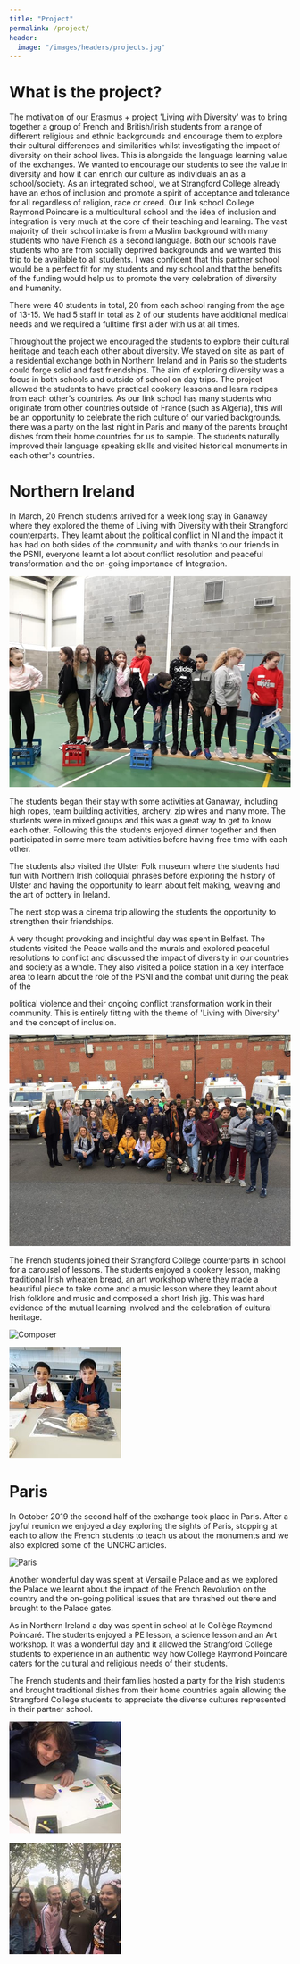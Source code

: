 ```yaml
---
title: "Project"
permalink: /project/
header:
  image: "/images/headers/projects.jpg"
---
```


# What is the project?

The motivation of our Erasmus + project 'Living with Diversity' was to bring together a group of French and British/Irish students from a range of different religious and ethnic backgrounds and encourage them to explore their cultural differences and similarities whilst investigating the impact of diversity on their school lives. This is alongside the language learning value of the exchanges. We wanted to encourage our students to see the value in diversity and how it can enrich our culture as individuals an as a school/society. As an integrated school, we at Strangford College already have an ethos of inclusion and promote a spirit of acceptance and tolerance for all regardless of religion, race or creed. Our link school College Raymond Poincare is a multicultural school and the idea of inclusion and integration is very much at the core of their teaching and learning. The vast majority of their school intake is from a Muslim background with many students who have French as a second language. Both our schools have students who are from socially deprived backgrounds and we wanted this trip to be available to all students. I was confident that this partner school would be a perfect fit for my students and my school and that the benefits of the funding would help us to promote the very celebration of diversity and humanity.

There were 40 students in total, 20 from each school ranging from the age of 13-15. We had 5 staff in total as 2 of our students have additional medical needs and we required a fulltime first aider with us at all times.

Throughout the project we encouraged the students to explore their cultural heritage and teach each other about diversity. We stayed on site as part of a residential exchange both in Northern Ireland and in Paris so the students could forge solid and fast friendships. The aim of exploring diversity was a focus in both schools and outside of school on day trips. The project allowed the students to have practical cookery lessons and learn recipes from each other's countries. As our link school has many students who originate from other countries outside of France (such as Algeria), this will be an opportunity to celebrate the rich culture of our varied backgrounds. there was a party on the last night in Paris and many of the parents brought dishes from their home countries for us to sample. The students naturally improved their language speaking skills and visited historical monuments in each other's countries.

# Northern Ireland

In March, 20 French students arrived for a week long stay in Ganaway where they explored the theme of Living with Diversity with their Strangford counterparts. They learnt about the political conflict in NI and the impact it has had on both sides of the community and with thanks to our friends in the PSNI, everyone learnt a lot about conflict resolution and peaceful transformation and the on-going importance of Integration.

![Ganaway](/images/ganaway1.jpg)

The students began their stay with some activities at Ganaway, including high ropes, team building activities, archery, zip wires and many more. The students were in mixed groups and this was a great way to get to know each other. Following this the students enjoyed dinner together and then participated in some more team activities before having free time with each other.

The students also visited the Ulster Folk museum where the students had fun with Northern Irish colloquial phrases before exploring the history of Ulster and having the opportunity to learn about felt making, weaving and the art of pottery in Ireland.

The next stop was a cinema trip allowing the students the opportunity to strengthen their friendships.

A very thought provoking and insightful day was spent in Belfast. The students visited the Peace walls and the murals and explored peaceful resolutions to conflict and discussed the impact of diversity in our countries and society as a whole. They also visited a police station in a key interface area to learn about the role of the PSNI and the combat unit during the peak of the

political violence and their ongoing conflict transformation work in their community. This is entirely fitting with the theme of 'Living with Diversity' and the concept of inclusion.

![PSNI](/images/PSNI.jpg)

The French students joined their Strangford College counterparts in school for a carousel of lessons. The students enjoyed a cookery lesson, making traditional Irish wheaten bread, an art workshop where they made a beautiful piece to take come and a music lesson where they learnt about Irish folklore and music and composed a short Irish jig. This was hard evidence of the mutual learning involved and the celebration of cultural heritage.

![Composer](/images/composers1.jpg)

![Grubs Up!](/images/cookeryR.jpg)

# Paris

In October 2019 the second half of the exchange took place in Paris. After a joyful reunion we enjoyed a day exploring the sights of Paris, stopping at each to allow the French students to teach us about the monuments and we also explored some of the UNCRC articles.

![Paris](/images/paris2.jpg)

Another wonderful day was spent at Versaille Palace and as we explored the Palace we learnt about the impact of the French Revolution on the country and the on-going political issues that are thrashed out there and brought to the Palace gates.

As in Northern Ireland a day was spent in school at le Collège Raymond Poincaré. The students enjoyed a PE lesson, a science lesson and an Art workshop. It was a wonderful day and it allowed the Strangford College students to experience in an authentic way how Collège Raymond Poincaré caters for the cultural and religious needs of their students.

The French students and their families hosted a party for the Irish students and brought traditional dishes from their home countries again allowing the Strangford College students to appreciate the diverse cultures represented in their partner school.

![French School](/images/college2.jpg)

![French School](/images/college4.jpg)
